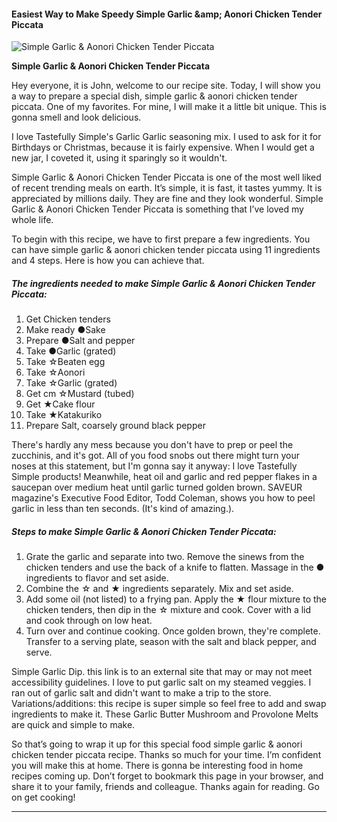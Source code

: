             

#### Easiest Way to Make Speedy Simple Garlic &amp;amp; Aonori Chicken Tender Piccata

![Simple Garlic &amp; Aonori Chicken Tender Piccata](https://img-global.cpcdn.com/recipes/5712519244021760/751x532cq70/simple-garlic-aonori-chicken-tender-piccata-recipe-main-photo.jpg)

**Simple Garlic &amp; Aonori Chicken Tender Piccata**

Hey everyone, it is John, welcome to our recipe site. Today, I will show you a way to prepare a special dish, simple garlic & aonori chicken tender piccata. One of my favorites. For mine, I will make it a little bit unique. This is gonna smell and look delicious.

I love Tastefully Simple's Garlic Garlic seasoning mix. I used to ask for it for Birthdays or Christmas, because it is fairly expensive. When I would get a new jar, I coveted it, using it sparingly so it wouldn't.

Simple Garlic & Aonori Chicken Tender Piccata is one of the most well liked of recent trending meals on earth. It’s simple, it is fast, it tastes yummy. It is appreciated by millions daily. They are fine and they look wonderful. Simple Garlic & Aonori Chicken Tender Piccata is something that I’ve loved my whole life.

To begin with this recipe, we have to first prepare a few ingredients. You can have simple garlic & aonori chicken tender piccata using 11 ingredients and 4 steps. Here is how you can achieve that.

##### The ingredients needed to make Simple Garlic & Aonori Chicken Tender Piccata:

1.  Get Chicken tenders
2.  Make ready ●Sake
3.  Prepare ●Salt and pepper
4.  Take ●Garlic (grated)
5.  Take ☆Beaten egg
6.  Take ☆Aonori
7.  Take ☆Garlic (grated)
8.  Get cm ☆Mustard (tubed)
9.  Get ★Cake flour
10.  Take ★Katakuriko
11.  Prepare Salt, coarsely ground black pepper

There's hardly any mess because you don't have to prep or peel the zucchinis, and it's got. All of you food snobs out there might turn your noses at this statement, but I'm gonna say it anyway: I love Tastefully Simple products! Meanwhile, heat oil and garlic and red pepper flakes in a saucepan over medium heat until garlic turned golden brown. SAVEUR magazine's Executive Food Editor, Todd Coleman, shows you how to peel garlic in less than ten seconds. (It's kind of amazing.).

##### Steps to make Simple Garlic & Aonori Chicken Tender Piccata:

1.  Grate the garlic and separate into two. Remove the sinews from the chicken tenders and use the back of a knife to flatten. Massage in the ● ingredients to flavor and set aside.
2.  Combine the ☆ and ★ ingredients separately. Mix and set aside.
3.  Add some oil (not listed) to a frying pan. Apply the ★ flour mixture to the chicken tenders, then dip in the ☆ mixture and cook. Cover with a lid and cook through on low heat.
4.  Turn over and continue cooking. Once golden brown, they're complete. Transfer to a serving plate, season with the salt and black pepper, and serve.

Simple Garlic Dip. this link is to an external site that may or may not meet accessibility guidelines. I love to put garlic salt on my steamed veggies. I ran out of garlic salt and didn't want to make a trip to the store. Variations/additions: this recipe is super simple so feel free to add and swap ingredients to make it. These Garlic Butter Mushroom and Provolone Melts are quick and simple to make.

So that’s going to wrap it up for this special food simple garlic & aonori chicken tender piccata recipe. Thanks so much for your time. I’m confident you will make this at home. There is gonna be interesting food in home recipes coming up. Don’t forget to bookmark this page in your browser, and share it to your family, friends and colleague. Thanks again for reading. Go on get cooking!

* * *